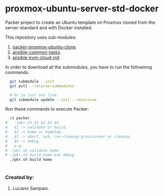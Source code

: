 # proxmox-ubuntu-server-std-docker
Packer project to create an Ubuntu template on Proxmox cloned from the server-standard and with Docker installed.

This repository uses sub-modules:<br/>
1. [packer-proxmox-ubuntu-clone](https://github.com/lsampaioweb/packer-proxmox-ubuntu-clone "packer-proxmox-ubuntu-clone").
1. [ansible-common-tasks](https://github.com/lsampaioweb/ansible-common-tasks "ansible-common-tasks").
1. [ansible-kvm-cloud-init](https://github.com/lsampaioweb/ansible-kvm-cloud-init "ansible-kvm-cloud-init").

In order to download all the submodules, you have to run the followinng commands:

```bash
  git submodule --init
  git pull --recurse-submodules

  # Or in just one line:
  git submodule update --init --recursive
```

Run these commands to execute Packer:

```bash
  cd packer
#   ./pkr.sh $1 $2 $3 $4
#   $1 -> validate or build.
#   $2 -> home or homelab.
#   $3 -> abort, ask, run-cleanup-provisioner or cleanup.
#   $4 -> debug.
#   e.g:
# ./pkr.sh validate home
# ./pkr.sh build home ask debug
  ./pkr.sh build home
```

#
### Created by:

1. Luciano Sampaio.
